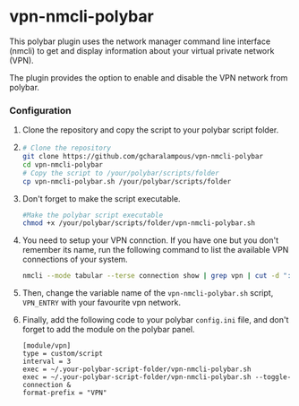 # vpn-nmcli-polybar



This polybar plugin uses the network manager command line interface (nmcli) to get and display information about your virtual private network (VPN).




The plugin provides the option to enable and disable the VPN network from polybar.



### Configuration

1. Clone the repository and copy the script to your polybar script folder.

2. ```sh
   # Clone the repository
   git clone https://github.com/gcharalampous/vpn-nmcli-polybar
   cd vpn-nmcli-polybar
   # Copy the script to /your/polybar/scripts/folder
   cp vpn-nmcli-polybar.sh /your/polybar/scripts/folder
   ```

3. Don't forget to make the script executable.
   
   ```sh
   #Make the polybar script executable
   chmod +x /your/polybar/scripts/folder/vpn-nmcli-polybar.sh
   ```

4. You need to setup your VPN connction. If you have one but you don't remember its name, run the following command to list the available VPN connections of your system.
   
   ```sh
   nmcli --mode tabular --terse connection show | grep vpn | cut -d ":" -f1
   ```

5. Then, change the variable name of the `vpn-nmcli-polybar.sh` script, `VPN_ENTRY` with your favourite vpn network.

6. Finally, add the following code to your polybar `config.ini` file, and don't forget to add the module on the polybar panel.
   
   ```shell
   [module/vpn]
   type = custom/script
   interval = 3
   exec = ~/.your-polybar-script-folder/vpn-nmcli-polybar.sh 
   exec = ~/.your-polybar-script-folder/vpn-nmcli-polybar.sh --toggle-connection &
   format-prefix = "VPN"
   ```
